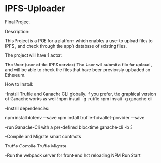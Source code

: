 # IPFS-Uploader
Final Project 

Description:

This Project is a POE for a platform which enables a user to upload files to IPFS , and check through the app’s database of existing files.

The project will have 1 actor:

The User (user of the IPFS service)
	The User will submit a file for upload , and will be able to check the files that have been previously uploaded on Ethereum.


How to Install:

-Install Truffle and Ganache CLI globally. If you prefer, the graphical version of Ganache works as well!
npm install -g truffle
npm install -g ganache-cli

-Install dependencies:

npm install dotenv —save
npm install truffle-hdwallet-provider —save

-run Ganache-Cli with a pre-defined blocktime 
ganache-cli -b 3

-Compile and Migrate smart contracts

Truffle Compile
Truffle Migrate

-Run the webpack server for front-end hot reloading
NPM Run Start
